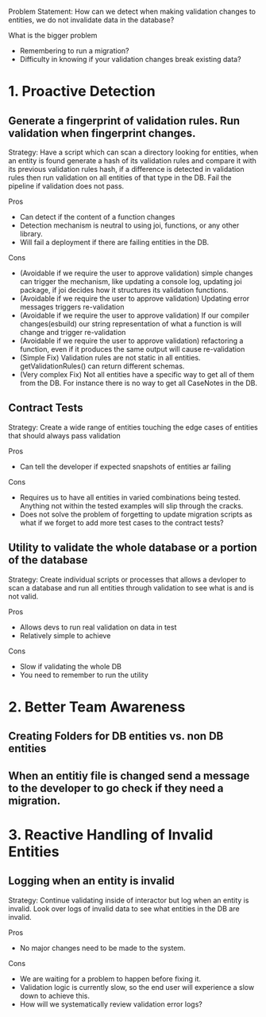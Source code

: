 Problem Statement: How can we detect when making validation changes to entities, we do not invalidate data in the database?

What is the bigger problem
  - Remembering to run a migration?
  - Difficulty in knowing if your validation changes break existing data?

# 1. Proactive Detection
## Generate a fingerprint of validation rules. Run validation when fingerprint changes.
 Strategy: Have a script which can scan a directory looking for entities, when an entity is found generate a hash of its validation rules and compare it with its previous validation rules hash, if a difference is detected in validation rules then run validation on all entities of that type in the DB. Fail the pipeline if validation does not pass.

Pros
- Can detect if the content of a function changes
- Detection mechanism is neutral to using joi, functions, or any other library.
- Will fail a deployment if there are failing entities in the DB.

Cons
- (Avoidable if we require the user to approve validation) simple changes can trigger the mechanism, like updating a console log, updating joi package, if joi decides how it structures its validation functions.
- (Avoidable if we require the user to approve validation) Updating error messages triggers re-validation
- (Avoidable if we require the user to approve validation) If our compiler changes(esbuild) our string representation of what a function is will change and trigger re-validation
- (Avoidable if we require the user to approve validation) refactoring a function, even if it produces the same output will cause re-validation
- (Simple Fix) Validation rules are not static in all entities. getValidationRules() can return different schemas.
- (Very complex Fix) Not all entities have a specific way to get all of them from the DB. For instance there is no way to get all CaseNotes in the DB.

## Contract Tests
Strategy: Create a wide range of entities touching the edge cases of entities that should always pass validation

Pros
- Can tell the developer if expected snapshots of entities ar failing

Cons
- Requires us to have all entities in varied combinations being tested. Anything not within the tested examples will slip through the cracks.
- Does not solve the problem of forgetting to update migration scripts as what if we forget to add more test cases to the contract tests?

## Utility to validate the whole database or a portion of the database
Strategy: Create individual scripts or processes that allows a devloper to scan a database and run all entities through validation to see what is and is not valid. 

Pros
- Allows devs to run real validation on data in test
- Relatively simple to achieve

Cons
- Slow if validating the whole DB
- You need to remember to run the utility


# 2. Better Team Awareness
## Creating Folders for DB entities vs. non DB entities

## When an entitiy file is changed send a message to the developer to go check if they need a migration.


# 3. Reactive Handling of Invalid Entities
## Logging when an entity is invalid
Strategy: Continue validating inside of interactor but log when an entity is invalid. Look over logs of invalid data to see what entities in the DB are invalid.

Pros
- No major changes need to be made to the system.

Cons
- We are waiting for a problem to happen before fixing it.
- Validation logic is currently slow, so the end user will experience a slow down to achieve this.
- How will we systematically review validation error logs?